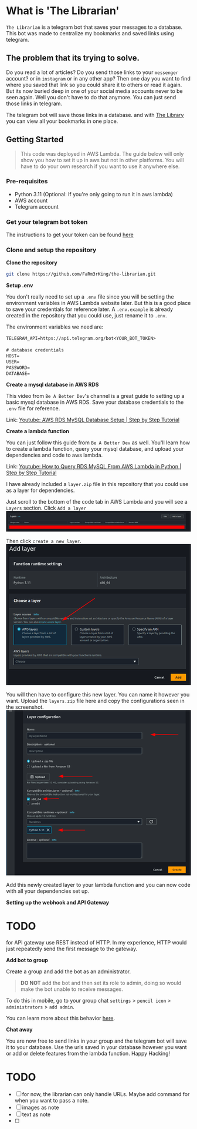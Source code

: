 # What is 'The Librarian'
`The Librarian` is a telegram bot that saves your messages to a database. This bot was made to centralize my bookmarks and saved links using telegram.

## The problem that its trying to solve.
Do you read a lot of articles? Do you send those links to your `messenger` account? or in `instagram` or in any other app? Then one day you want to find where you saved that link so you could share it to others or read it again. But its now buried deep in one of your social media accounts never to be seen again. Well you don't have to do that anymore. You can just send those links in telegram.

The telegram bot will save those links in a database. and with [The Library](https://github.com/FaRm3rKing/the-library) you can view all your bookmarks in one place. 

## Getting Started
> This code was deployed in AWS Lambda. The guide below will only show you how to set it up in aws but not in other platforms. You will have to do your own research if you want to use it anywhere else.

### Pre-requisites
- Python 3.11 (Optional: If you're only going to run it in aws lambda)
- AWS account
- Telegram account

### Get your telegram bot token
The instructions to get your token can be found [here](https://core.telegram.org/bots/features#botfather)

### Clone and setup the repository

**Clone the repository**
```sh
git clone https://github.com/FaRm3rKing/the-librarian.git
```

**Setup .env**

You don't really need to set up a `.env` file since you will be setting the environment variables in AWS Lambda website later. But this is a good place to save your credentials for reference later. A `.env.example` is already created in the repository that you could use, just rename it to `.env`.

The environment variables we need are:
```
TELEGRAM_API=https://api.telegram.org/bot<YOUR_BOT_TOKEN>

# database credentials
HOST= 
USER=
PASSWORD= 
DATABASE=
```

**Create a mysql database in AWS RDS**

This video from `Be A Better Dev`'s channel is a great guide to setting up a basic mysql database in AWS RDS. Save your database credentials to the `.env` file for reference.

Link: [Youtube: AWS RDS MySQL Database Setup | Step by Step Tutorial](https://www.youtube.com/watch?v=Ng_zi11N4_c)

**Create a lambda function**

You can just follow this guide from `Be A Better Dev` as well. You'll learn how to create a lambda function, query your mysql database, and upload your dependencies and code to aws lambda.

Link: [Youtube: How to Query RDS MySQL From AWS Lambda in Python | Step by Step Tutorial](https://youtu.be/vyLvmPkQZkI?si=-n2WHEl2ASFovRSd&t=498)

I have already included a `layer.zip` file in this repository that you could use as a layer for dependencies. 

Just scroll to the bottom of the code tab in AWS Lambda and you will see a `Layers` section. Click `Add a layer`
![Layer section image](https://github.com/FaRm3rKing/the-librarian/blob/main/public/img/layers-section.png)

Then click `create a new layer`.
![Create a new layer image](https://github.com/FaRm3rKing/the-librarian/blob/main/public/img/create-layer.png)

You will then have to configure this new layer. You can name it however you want. Upload the `layers.zip` file here and copy the configurations seen in the screenshot.
![Create layer configuration](https://github.com/FaRm3rKing/the-librarian/blob/main/public/img/create-layer-config.png)

Add this newly created layer to your lambda function and you can now code with all your dependencies set up.

**Setting up the webhook and API Gateway**
# TODO
for API gateway use REST instead of HTTP. In my experience, HTTP would just repeatedly send the first message to the gateway.


**Add bot to group**

Create a group and add the bot as an administrator. 

> **DO NOT** add the bot and then set its role to admin, doing so would make the bot unable to receive messages. 

To do this in mobile, go to your group chat `settings` > `pencil icon` > `administrators` > `add admin`.  

You can learn more about this behavior [here](https://core.telegram.org/bots/faq#what-messages-will-my-bot-get).

**Chat away**

You are now free to send links in your group and the telegram bot will save it to your database. Use the urls saved in your database however you want or add or delete features from the lambda function. Happy Hacking!

# TODO
- [ ] for now, the librarian can only handle URLs. Maybe add command for when you want to pass a note.
- [ ] images as note
- [ ] text as note
- [ ] 
